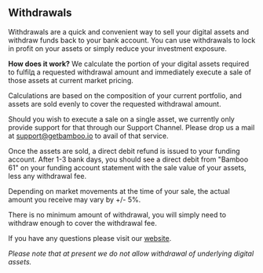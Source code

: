 ## Withdrawals
Withdrawals are a quick and convenient way to sell your digital assets and withdraw funds back to your bank account. You can use withdrawals to lock in profit on your assets or simply reduce your investment exposure.

**How does it work?**
We calculate the portion of your digital assets required to fulfilд a requested withdrawal amount and immediately execute a sale of those assets at current market pricing.

Calculations are based on the composition of your current portfolio, and assets are sold evenly to cover the requested withdrawal amount.

Should you wish to execute a sale on a single asset, we currently only provide support for that through our Support Channel. Please drop us a mail at support@getbamboo.io to avail of that service.

Once the assets are sold, a direct debit refund is issued to your funding account. After 1-3 bank days, you should see a direct debit from "Bamboo 61" on your funding account statement with the sale value of your assets, less any withdrawal fee.


Depending on market movements at the time of your sale, the actual amount you receive may vary by +/- 5%.

There is no minimum amount of withdrawal, you will simply need to withdraw enough to cover the withdrawal fee.
            
If you have any questions please visit our [website](https://www.getbamboo.io).

_Please note that at present we do not allow withdrawal of underlying digital assets._


